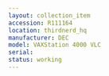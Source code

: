```yaml
---
layout: collection_item
accession: R111164
location: thirdnerd_hq
manufacturer: DEC
model: VAXStation 4000 VLC
serial: 
status: working
---
```


